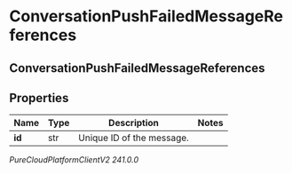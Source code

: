 # ConversationPushFailedMessageReferences

## ConversationPushFailedMessageReferences

## Properties

|Name | Type | Description | Notes|
|------------ | ------------- | ------------- | -------------|
| **id** | str | Unique ID of the message. | |



_PureCloudPlatformClientV2 241.0.0_
